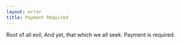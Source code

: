 ```yaml
---
layout: error
title: Payment Required
---
```


Root of all evil,
And yet, that which we all seek.
Payment is required.
